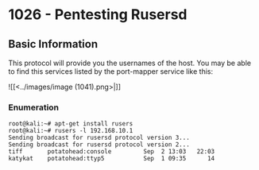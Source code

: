 # 1026 - Pentesting Rusersd


## Basic Information

This protocol will provide you the usernames of the host. You may be able to find this services listed by the port-mapper service like this:

![[<../images/image (1041).png>|]]

### Enumeration

```
root@kali:~# apt-get install rusers
root@kali:~# rusers -l 192.168.10.1
Sending broadcast for rusersd protocol version 3...
Sending broadcast for rusersd protocol version 2...
tiff       potatohead:console         Sep  2 13:03   22:03
katykat    potatohead:ttyp5           Sep  1 09:35      14
```
```



